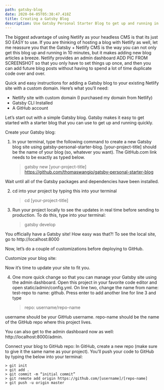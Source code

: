 ```yaml
---
path: gatsby-blog
date: 2020-04-05T05:38:47.418Z
title: Creating a Gatsby Blog
description: Use Gatsby Personal Starter Blog to get up and running in 10 min.
---
```

The biggest advantage of using Netlify as your headless CMS is that its just SO EASY to use.  If you are thinking of hosting a blog with Netlify as well, let me reassure you that the Gatsby + Netlify CMS is the way you can not only get this blog up and running in 10 minutes, but it makes adding new blog articles a breeze.  Netlify provides an admin dashboard ADD PIC FROM SCREENSHOT so that you only have to set things up once, and then you can add future blog posts without having to spend a lot of time duplicate code over and over.

Quick and easy instructions for adding a Gatsby blog to your existing Netlify site with a custom domain.  Here’s what you’ll need:

* Netlify site with custom domain (I purchased my domain from Netlify)
* Gatsby CLI Installed
* A GitHub account

Let’s start out with a simple Gatsby blog.  Gatsby makes it easy to get started with a starter blog that you can use to get up and running quickly.

Create your Gatsby blog:

1. In your terminal, type the following command to create a new Gatsby blog site using gatsby-personal-starter-blog.  \[your-project-title] should be the name of your blog (so, whatever you want).  The GitHub.com link needs to be exactly as typed below.  

   > gatsby new \[your-project-title] https://github.com/thomaswangio/gatsby-personal-starter-blog

Wait until all of the Gatsby packages and dependencies have been installed.

2. cd into your project by typing this into your terminal

   > cd \[your-project-title]
3. Run your project locally to see the updates in real time before sending to production.  To do this, type into your terminal:

   > gatsby develop

 You officially have a Gatsby site!  How easy was that?! To see the local site, go to http://localhost:8000

Now, let’s do a couple of customizations before deploying to GitHub.

Customize your blog site:

Now it’s time to update your site to fit you.  

4. One more quick change so that you can manage your Gatsby site using the admin dashboard.  Open this project in your favorite code editor and open static/admin/config.yml.  On line two, change the name from name: test-repo to name: github.  Press enter to add another line for line 3 and type

   > repo: username/repo-name

username should be your GitHub username.  repo-name should be the name of the GitHub repo where this project lives.

You can also get to the admin dashboard now as well: http://localhost:8000/admin.

Connect your blog to GitHub repo: In GitHub, create a new repo (make sure to give it the same name as your project).  You’ll push your code to GitHub by typing the below into your terminal:

```
> git init
> git add .
> git commit -m “initial commit”
> git remote add origin https://github.com/[username]/[repo-name]
> git push -u origin master
```